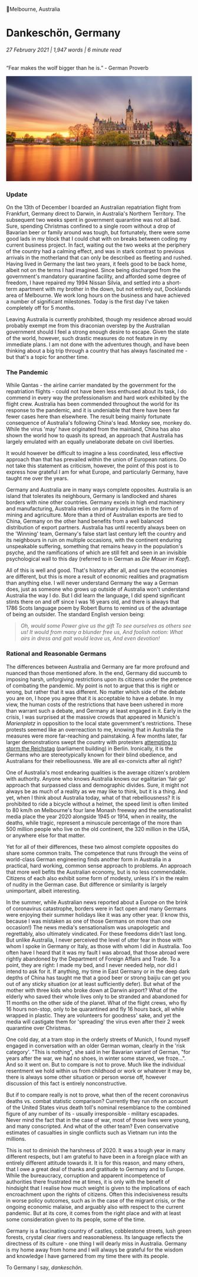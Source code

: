 📍Melbourne, Australia

# Dankeschön, Germany

###### 27 February 2021 | 1,947 words | 6 minute read

“Fear makes the wolf bigger than he is.” - German Proverb

![My favourite place in Germany](/static/deutschland_001.jpg)

### Update

On the 13th of December I boarded an Australian repatriation flight from Frankfurt, Germany direct to Darwin, in Australia's Northern Territory. The subsequent two weeks spent in government quarantine was not all bad. Sure, spending Christmas confined to a single room without a drop of Bavarian beer or family around was tough, but fortunately, there were some good lads in my block that I could chat with on breaks between coding my current business project. In fact, waiting out the two weeks at the periphery of the country had a calming effect, and was in stark contrast to previous arrivals in the motherland that can only be described as fleeting and rushed. Having lived in Germany the last two years, it feels good to be back home, albeit not on the terms I had imagined. Since being discharged from the government's mandatory quarantine facility, and afforded some degree of freedom, I have repaired my 1994 Nissan Silvia, and settled into a short-term apartment with my brother in the down, but not entirely out, Docklands area of Melbourne. We work long hours on the business and have achieved a number of significant milestones. Today is the first day I've taken completely off for 5 months.

Leaving Australia is currently prohibited, though my residence abroad would probably exempt me from this draconian overstep by the Australian government should I feel a strong enough desire to escape. Given the state of the world, however, such drastic measures do not feature in my immediate plans. I am not done with the adventures though, and have been thinking about a big trip through a country that has always fascinated me - but that's a topic for another time.

### The Pandemic

While Qantas - the airline carrier mandated by the government for the repatriation flights - could not have been less enthused about its task, I do commend in every way the professionalism and hard work exhibited by the flight crew. Australia has been commended throughout the world for its response to the pandemic, and it is undeniable that there have been far fewer cases here than elsewhere. The result being mainly fortunate consequence of Australia's following China's lead. Monkey see, monkey do. While the virus 'may' have originated from the mainland, China has also shown the world how to quash its spread, an approach that Australia has largely emulated with an equally unelaborate debate on civil liberties.

It would however be difficult to imagine a less coordinated, less effective approach than that has prevailed within the union of European nations. Do not take this statement as criticism, however, the point of this post is to express how grateful I am for what Europe, and particularly Germany, have taught me over the years.

Germany and Australia are in many ways complete opposites. Australia is an island that tolerates its neighbours, Germany is landlocked and shares borders with nine other countries. Germany excels in high end machinery and manufacturing, Australia relies on primary industries in the form of mining and agriculture. More than a third of Australian exports are tied to China, Germany on the other hand benefits from a well balanced distribution of export partners. Australia has until recently always been on the 'Winning' team, Germany's false start last century left the country and its neighbours in ruin on multiple occasions, with the continent enduring unspeakable suffering, something that remains heavy in the population's psyche, and the ramifications of which are still felt and seen in an invisible psychological wall to this day (referred to in German as _Die Mauer im Kopf_).

All of this is well and good. That's history after all, and sure the economies are different, but this is more a result of economic realities and pragmatism than anything else. I will never understand Germany the way a German does, just as someone who grows up outside of Australia won't understand Australia the way I do. But I did learn the language, I did spend significant stints there on and off since I was 16 years old, and there is always that 1786 Scots language poem by Robert Burns to remind us of the advantage of being an outsider. The standard English version being:

> _Oh, would some Power give us the gift
> To see ourselves as others see us!
> It would from many a blunder free us,
> And foolish notion:
> What airs in dress and gait would leave us,
> And even devotion!_

### Rational and Reasonable Germans

The differences between Australia and Germany are far more profound and nuanced than those mentioned afore. In the end, Germany did succumb to imposing harsh, unforgiving restrictions upon its citizens under the pretence of combating the pandemic. My point is not to argue that this is right or wrong, but rather that it was different. No matter which side of the debate you are on, I hope you agree that it is acceptable to have a debate. In my view, the human costs of the restrictions that have been ushered in more than warrant such a debate, and Germany at least engaged in it. Early in the crisis, I was surprised at the massive crowds that appeared in Munich's _Marienplatz_ in opposition to the local state government's restrictions. These protests seemed like an overreaction to me, knowing that in Australia the measures were more far-reaching and painstaking. A few months later, far larger demonstrations swept the country with protesters [attempting to storm the Reichstag](https://www.bbc.com/news/world-europe-53964147) (parliament building) in Berlin. Ironically, it is the Germans who are stereotypically known for their blind obedience, and Australians for their rebelliousness. We are all ex-convicts after all right?

One of Australia's most endearing qualities is the average citizen's problem with authority. Anyone who knows Australia knows our egalitarian 'fair go' approach that surpassed class and demographic divides. Sure, it might not always be as much of a reality as we may like to think, but it is a thing. And yet, when I think about Australia today, what of that rebelliousness? It is prohibited to ride a bicycle without a helmet, the speed limit is often limited to 80 km/h on Melbourne's four lane Monash freeway and the sensationalist media place the year 2020 alongside 1945 or 1914, when in reality, the deaths, while tragic, represent a minuscule percentage of the more than 500 million people who live on the old continent, the 320 million in the USA, or anywhere else for that matter.

Yet for all of their differences, these two almost complete opposites do share some common traits. The competence that runs through the veins of world-class German engineering finds another form in Australia in a practical, hard working, common sense approach to problems. An approach that more well befits the Australian economy, but is no less commendable. Citizens of each also exhibit some form of modesty, unless it's in the realm of nudity in the German case. But difference or similarity is largely unimportant, albeit interesting.

In the summer, while Australian news reported about a Europe on the brink of coronavirus catastrophe, borders were in fact open and many Germans were enjoying their summer holidays like it was any other year. (I know this, because I was mistaken as one of those Germans on more than one occasion!) The news media's sensationalism was unapologetic and regrettably, also ultimately vindicated. For these freedoms didn't last long. But unlike Australia, I never perceived the level of utter fear in those with whom I spoke in Germany or Italy, as those with whom I did in Australia. Too often have I heard that it was my fault I was abroad, that those abroad were rightly abandoned by the Department of Foreign Affairs and Trade. To a point, they are right: I made my bed, and I never needed help, nor did I intend to ask for it. If anything, my time in East Germany or in the deep dark depths of China has taught me that a good beer or strong baijiu can get you out of any sticky situation (or at least sufficiently defer). But what of the mother with three kids who broke down at Darwin airport? What of the elderly who saved their whole lives only to be stranded and abandoned for 11 months on the other side of the planet. What of the flight crews, who fly 16 hours non-stop, only to be quarantined and fly 16 hours back, all while wrapped in plastic. They are volunteers for goodness' sake, and yet the media will castigate them for 'spreading' the virus even after their 2 week quarantine over Christmas.

One cold day, at a tram stop in the orderly streets of Munich, I found myself engaged in conversation with an older German woman, clearly in the 'risk category'. "This is nothing", she said in her Bavarian variant of German, "for years after the war, we had no shoes, in winter some starved, we froze...". And so it went on. But to compare is not to prove. Much like the individual resentment we hold within us from childhood or work or whatever it may be, there is always some other situation or person worse off, however discussion of this fact is entirely nonconstructive.

But if to compare really is not to prove, what then of the recent coronavirus deaths vs. combat statistic comparison? Currently they run rife on account of the United States virus death toll's nominal resemblance to the combined figure of any number of its - usually irresponsible - military escapades. Never mind the fact that in the case of war, most of those lives were young, and many conscripted. And what of the other team? Even conservative estimates of casualties in single conflicts such as Vietnam run into the millions.

This is not to diminish the harshness of 2020. It was a tough year in many different respects, but I am grateful to have been in a foreign place with an entirely different attitude towards it. It is for this reason, and many others, that I owe a great deal of thanks and gratitude to Germany and to Europe. While the bureaucracy, corruption and apparent incompetence of authorities there frustrated me at times, it is only with the benefit of hindsight that I realise how much weight is given to the implications of each encroachment upon the rights of citizens. Often this indecisiveness results in worse policy outcomes, such as in the case of the migrant crisis, or the ongoing economic malaise, and arguably also with respect to the current pandemic. But at its core, it comes from the right place and with at least some consideration given to its people, some of the time.

Germany is a fascinating country of castles, cobblestone streets, lush green forests, crystal clear rivers and reasonableness. Its language reflects the directness of its culture - one thing I will dearly miss in Australia. Germany is my home away from home and I will always be grateful for the wisdom and knowledge I have garnered from my time there with its people.

To Germany I say, _dankeschön_.
